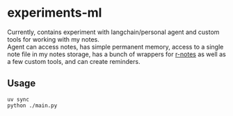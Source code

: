# experiments-ml

Currently, contains experiment with langchain/personal agent and custom tools for working with my notes.    
Agent can access notes, has simple permanent memory, access to a single note file in my notes storage, has a bunch of wrappers for [r-notes](https://github.com/romanthekat/r-notes) as well as a few custom tools, and can create reminders.

## Usage
`uv sync`  
`python ./main.py`  